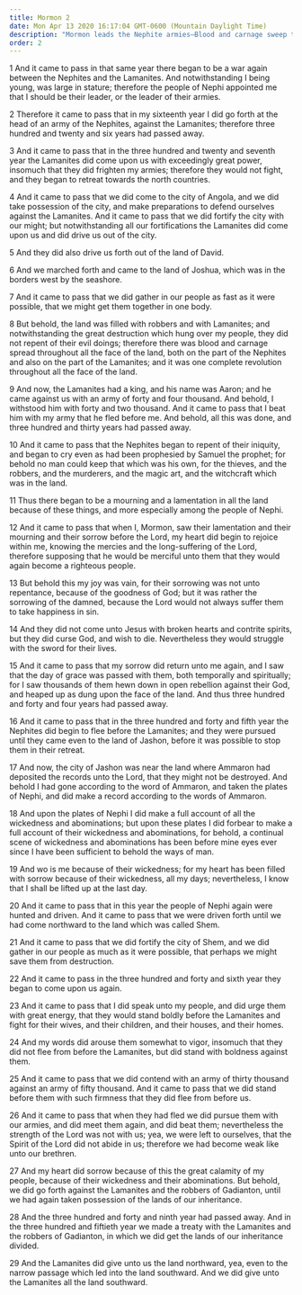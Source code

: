 ```yaml
---
title: Mormon 2
date: Mon Apr 13 2020 16:17:04 GMT-0600 (Mountain Daylight Time)
description: "Mormon leads the Nephite armies—Blood and carnage sweep the land—The Nephites lament and mourn with the sorrowing of the damned—Their day of grace is passed—Mormon obtains the plates of Nephi—Wars continue. About A.D. 327–50."
order: 2
---
```


1 And it came to pass in that same year there began to be a war again between the Nephites and the Lamanites. And notwithstanding I being young, was large in stature; therefore the people of Nephi appointed me that I should be their leader, or the leader of their armies.

2 Therefore it came to pass that in my sixteenth year I did go forth at the head of an army of the Nephites, against the Lamanites; therefore three hundred and twenty and six years had passed away.

3 And it came to pass that in the three hundred and twenty and seventh year the Lamanites did come upon us with exceedingly great power, insomuch that they did frighten my armies; therefore they would not fight, and they began to retreat towards the north countries.

4 And it came to pass that we did come to the city of Angola, and we did take possession of the city, and make preparations to defend ourselves against the Lamanites. And it came to pass that we did fortify the city with our might; but notwithstanding all our fortifications the Lamanites did come upon us and did drive us out of the city.

5 And they did also drive us forth out of the land of David.

6 And we marched forth and came to the land of Joshua, which was in the borders west by the seashore.

7 And it came to pass that we did gather in our people as fast as it were possible, that we might get them together in one body.

8 But behold, the land was filled with robbers and with Lamanites; and notwithstanding the great destruction which hung over my people, they did not repent of their evil doings; therefore there was blood and carnage spread throughout all the face of the land, both on the part of the Nephites and also on the part of the Lamanites; and it was one complete revolution throughout all the face of the land.

9 And now, the Lamanites had a king, and his name was Aaron; and he came against us with an army of forty and four thousand. And behold, I withstood him with forty and two thousand. And it came to pass that I beat him with my army that he fled before me. And behold, all this was done, and three hundred and thirty years had passed away.

10 And it came to pass that the Nephites began to repent of their iniquity, and began to cry even as had been prophesied by Samuel the prophet; for behold no man could keep that which was his own, for the thieves, and the robbers, and the murderers, and the magic art, and the witchcraft which was in the land.

11 Thus there began to be a mourning and a lamentation in all the land because of these things, and more especially among the people of Nephi.

12 And it came to pass that when I, Mormon, saw their lamentation and their mourning and their sorrow before the Lord, my heart did begin to rejoice within me, knowing the mercies and the long-suffering of the Lord, therefore supposing that he would be merciful unto them that they would again become a righteous people.

13 But behold this my joy was vain, for their sorrowing was not unto repentance, because of the goodness of God; but it was rather the sorrowing of the damned, because the Lord would not always suffer them to take happiness in sin.

14 And they did not come unto Jesus with broken hearts and contrite spirits, but they did curse God, and wish to die. Nevertheless they would struggle with the sword for their lives.

15 And it came to pass that my sorrow did return unto me again, and I saw that the day of grace was passed with them, both temporally and spiritually; for I saw thousands of them hewn down in open rebellion against their God, and heaped up as dung upon the face of the land. And thus three hundred and forty and four years had passed away.

16 And it came to pass that in the three hundred and forty and fifth year the Nephites did begin to flee before the Lamanites; and they were pursued until they came even to the land of Jashon, before it was possible to stop them in their retreat.

17 And now, the city of Jashon was near the land where Ammaron had deposited the records unto the Lord, that they might not be destroyed. And behold I had gone according to the word of Ammaron, and taken the plates of Nephi, and did make a record according to the words of Ammaron.

18 And upon the plates of Nephi I did make a full account of all the wickedness and abominations; but upon these plates I did forbear to make a full account of their wickedness and abominations, for behold, a continual scene of wickedness and abominations has been before mine eyes ever since I have been sufficient to behold the ways of man.

19 And wo is me because of their wickedness; for my heart has been filled with sorrow because of their wickedness, all my days; nevertheless, I know that I shall be lifted up at the last day.

20 And it came to pass that in this year the people of Nephi again were hunted and driven. And it came to pass that we were driven forth until we had come northward to the land which was called Shem.

21 And it came to pass that we did fortify the city of Shem, and we did gather in our people as much as it were possible, that perhaps we might save them from destruction.

22 And it came to pass in the three hundred and forty and sixth year they began to come upon us again.

23 And it came to pass that I did speak unto my people, and did urge them with great energy, that they would stand boldly before the Lamanites and fight for their wives, and their children, and their houses, and their homes.

24 And my words did arouse them somewhat to vigor, insomuch that they did not flee from before the Lamanites, but did stand with boldness against them.

25 And it came to pass that we did contend with an army of thirty thousand against an army of fifty thousand. And it came to pass that we did stand before them with such firmness that they did flee from before us.

26 And it came to pass that when they had fled we did pursue them with our armies, and did meet them again, and did beat them; nevertheless the strength of the Lord was not with us; yea, we were left to ourselves, that the Spirit of the Lord did not abide in us; therefore we had become weak like unto our brethren.

27 And my heart did sorrow because of this the great calamity of my people, because of their wickedness and their abominations. But behold, we did go forth against the Lamanites and the robbers of Gadianton, until we had again taken possession of the lands of our inheritance.

28 And the three hundred and forty and ninth year had passed away. And in the three hundred and fiftieth year we made a treaty with the Lamanites and the robbers of Gadianton, in which we did get the lands of our inheritance divided.

29 And the Lamanites did give unto us the land northward, yea, even to the narrow passage which led into the land southward. And we did give unto the Lamanites all the land southward.
